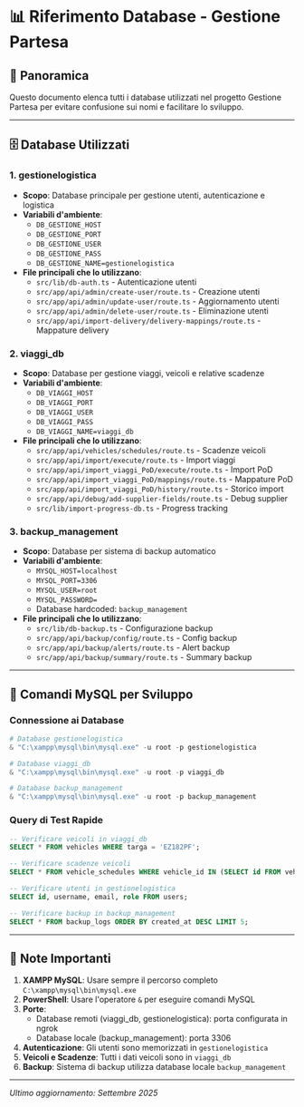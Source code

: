 # 📊 Riferimento Database - Gestione Partesa

## 🎯 Panoramica

Questo documento elenca tutti i database utilizzati nel progetto Gestione Partesa per evitare confusione sui nomi e facilitare lo sviluppo.

---

## 🗄️ Database Utilizzati

### 1. **gestionelogistica**
- **Scopo**: Database principale per gestione utenti, autenticazione e logistica
- **Variabili d'ambiente**:
  - `DB_GESTIONE_HOST`
  - `DB_GESTIONE_PORT` 
  - `DB_GESTIONE_USER`
  - `DB_GESTIONE_PASS`
  - `DB_GESTIONE_NAME=gestionelogistica`
- **File principali che lo utilizzano**:
  - `src/lib/db-auth.ts` - Autenticazione utenti
  - `src/app/api/admin/create-user/route.ts` - Creazione utenti
  - `src/app/api/admin/update-user/route.ts` - Aggiornamento utenti
  - `src/app/api/admin/delete-user/route.ts` - Eliminazione utenti
  - `src/app/api/import-delivery/delivery-mappings/route.ts` - Mappature delivery

### 2. **viaggi_db**
- **Scopo**: Database per gestione viaggi, veicoli e relative scadenze
- **Variabili d'ambiente**:
  - `DB_VIAGGI_HOST`
  - `DB_VIAGGI_PORT`
  - `DB_VIAGGI_USER` 
  - `DB_VIAGGI_PASS`
  - `DB_VIAGGI_NAME=viaggi_db`
- **File principali che lo utilizzano**:
  - `src/app/api/vehicles/schedules/route.ts` - Scadenze veicoli
  - `src/app/api/import/execute/route.ts` - Import viaggi
  - `src/app/api/import_viaggi_PoD/execute/route.ts` - Import PoD
  - `src/app/api/import_viaggi_PoD/mappings/route.ts` - Mappature PoD
  - `src/app/api/import_viaggi_PoD/history/route.ts` - Storico import
  - `src/app/api/debug/add-supplier-fields/route.ts` - Debug supplier
  - `src/lib/import-progress-db.ts` - Progress tracking

### 3. **backup_management**
- **Scopo**: Database per sistema di backup automatico
- **Variabili d'ambiente**:
  - `MYSQL_HOST=localhost`
  - `MYSQL_PORT=3306`
  - `MYSQL_USER=root`
  - `MYSQL_PASSWORD=`
  - Database hardcoded: `backup_management`
- **File principali che lo utilizzano**:
  - `src/lib/db-backup.ts` - Configurazione backup
  - `src/app/api/backup/config/route.ts` - Config backup
  - `src/app/api/backup/alerts/route.ts` - Alert backup
  - `src/app/api/backup/summary/route.ts` - Summary backup

---

## 🔧 Comandi MySQL per Sviluppo

### Connessione ai Database

```powershell
# Database gestionelogistica
& "C:\xampp\mysql\bin\mysql.exe" -u root -p gestionelogistica

# Database viaggi_db  
& "C:\xampp\mysql\bin\mysql.exe" -u root -p viaggi_db

# Database backup_management
& "C:\xampp\mysql\bin\mysql.exe" -u root -p backup_management
```

### Query di Test Rapide

```sql
-- Verificare veicoli in viaggi_db
SELECT * FROM vehicles WHERE targa = 'EZ182PF';

-- Verificare scadenze veicoli
SELECT * FROM vehicle_schedules WHERE vehicle_id IN (SELECT id FROM vehicles WHERE targa = 'EZ182PF');

-- Verificare utenti in gestionelogistica
SELECT id, username, email, role FROM users;

-- Verificare backup in backup_management
SELECT * FROM backup_logs ORDER BY created_at DESC LIMIT 5;
```

---

## 📝 Note Importanti

1. **XAMPP MySQL**: Usare sempre il percorso completo `C:\xampp\mysql\bin\mysql.exe`
2. **PowerShell**: Usare l'operatore `&` per eseguire comandi MySQL
3. **Porte**: 
   - Database remoti (viaggi_db, gestionelogistica): porta configurata in ngrok
   - Database locale (backup_management): porta 3306
4. **Autenticazione**: Gli utenti sono memorizzati in `gestionelogistica`
5. **Veicoli e Scadenze**: Tutti i dati veicoli sono in `viaggi_db`
6. **Backup**: Sistema di backup utilizza database locale `backup_management`

---

*Ultimo aggiornamento: Settembre 2025*